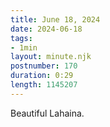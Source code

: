 ```yaml
---
title: June 18, 2024
date: 2024-06-18
tags:
- 1min
layout: minute.njk
postnumber: 170
duration: 0:29
length: 1145207
---
```

Beautiful Lahaina.